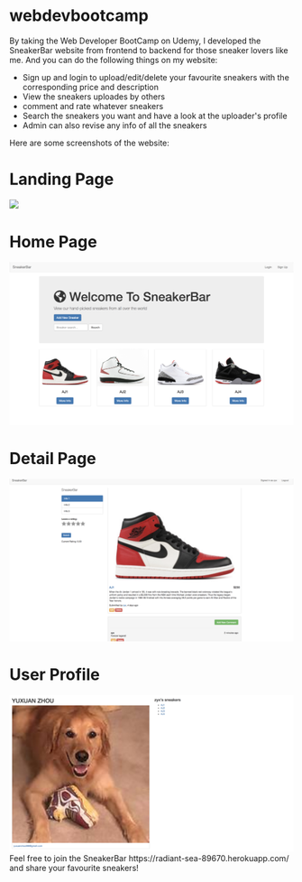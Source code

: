 # webdevbootcamp
By taking the Web Developer BootCamp on Udemy, I developed the SneakerBar website from frontend to backend for those sneaker lovers like me. And you can do the following things on my website:
- Sign up and login to upload/edit/delete your favourite sneakers with the corresponding price and description
- View the sneakers uploades by others
- comment and rate whatever sneakers
- Search the sneakers you want and have a look at the uploader's profile
- Admin can also revise any info of all the sneakers

Here are some screenshots of the website:
# Landing Page
<img src="https://github.com/yuxuanchou999/webdevbootcamp/blob/master/SneakerBar/screenshots/landing%20page.png">

# Home Page
<img src="https://github.com/yuxuanchou999/webdevbootcamp/blob/master/SneakerBar/screenshots/home%20page.png">

# Detail Page
<img src="https://github.com/yuxuanchou999/webdevbootcamp/blob/master/SneakerBar/screenshots/detail.png">

# User Profile
<img src="https://github.com/yuxuanchou999/webdevbootcamp/blob/master/SneakerBar/screenshots/user%20profile.png">
Feel free to join the SneakerBar https://radiant-sea-89670.herokuapp.com/ and share your favourite sneakers!

